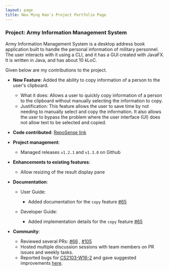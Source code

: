 ```yaml
---
layout: page 
title: Neo Ming Hao's Project Portfolio Page
---
```


### Project: Army Information Management System

Army Information Management System is a desktop address book application built to handle the personal information of
military personnel. The user interacts with it using a CLI, and it has a GUI created with JavaFX. It is written in Java,
and has about 10 kLoC.

Given below are my contributions to the project.

- **New Feature**: Added the ability to copy information of a person to the user's clipboard.
    - What it does: Allows a user to quickly copy information of a person to the clipboard without manually selecting
      the information to copy.
    - Justification: This feature allows the user to save time by not needing to manually select and copy the
      information. It also allows the user to bypass the problem where the user interface (UI) does not allow text to be
      selected and copied.

- **Code
  contributed**: [RepoSense link](https://nus-cs2103-ay2223s2.github.io/tp-dashboard/?search=minosx31&breakdown=true)

- **Project management**:
    - Managed releases `v1.2.1` and `v1.3.0` on Github

- **Enhancements to existing features**:
    - Allow resizing of the result display pane

- **Documentation**:
    - User Guide:
        - Added documentation for the `copy` feature [#65](https://github.com/AY2223S2-CS2103T-W10-3/tp/pull/65)

    - Developer Guide:
        - Added implementation details for the `copy`
          feature [#65](https://github.com/AY2223S2-CS2103T-W10-3/tp/pull/65)

- **Community**:
    - Reviewed several PRs: [#66](https://github.com/AY2223S2-CS2103T-W10-3/tp/pull/66)
      , [#105](https://github.com/AY2223S2-CS2103T-W10-3/tp/pull/105)
    - Hosted multiple discussion sessions with team members on PR issues and weekly tasks.
    - Reported bugs for [CS2103-W16-2](https://github.com/AY2223S2-CS2103-W16-2/tp) and gave suggested
      improvements [here](https://github.com/minosx31/ped/issues).
